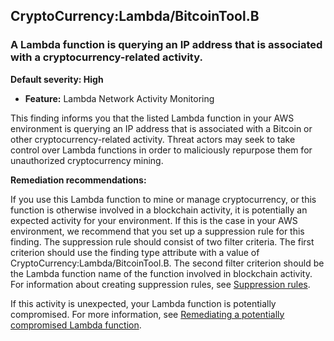 CryptoCurrency:Lambda/BitcoinTool.B
-----------------------------------

### A Lambda function is querying an IP address that is associated with a cryptocurrency-related activity.

**Default severity: High**

* **Feature:** Lambda Network Activity Monitoring

This finding informs you that the listed Lambda function in your AWS environment is querying an IP address that is associated with a Bitcoin or other cryptocurrency-related activity. Threat actors may seek to take control over Lambda functions in order to maliciously repurpose them for unauthorized cryptocurrency mining.

**Remediation recommendations:**

If you use this Lambda function to mine or manage cryptocurrency, or this function is otherwise involved in a blockchain activity, it is potentially an expected activity for your environment. If this is the case in your AWS environment, we recommend that you set up a suppression rule for this finding. The suppression rule should consist of two filter criteria. The first criterion should use the finding type attribute with a value of CryptoCurrency:Lambda/BitcoinTool.B. The second filter criterion should be the Lambda function name of the function involved in blockchain activity. For information about creating suppression rules, see [Suppression rules](https://docs.aws.amazon.com/guardduty/latest/ug/findings_suppression-rule.html).

If this activity is unexpected, your Lambda function is potentially compromised. For more information, see [Remediating a potentially compromised Lambda function](https://docs.aws.amazon.com/guardduty/latest/ug/remediate-lambda-protection-finding-types.html).